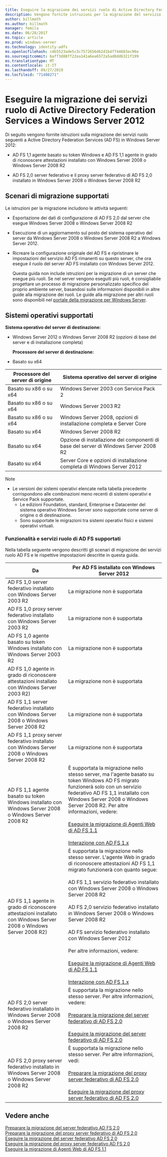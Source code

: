 ```yaml
---
title: Eseguire la migrazione dei servizi ruolo di Active Directory Federation Services a Windows Server 2012
description: Vengono fornite istruzioni per la migrazione del servizio AD FS a Windows Server 2012.
author: billmath
ms.author: billmath
manager: femila
ms.date: 06/28/2017
ms.topic: article
ms.prod: windows-server
ms.technology: identity-adfs
ms.openlocfilehash: cdb5523ade5c3c7572656d62d1b4f744683ec96e
ms.sourcegitcommit: 6aff3d88ff22ea141a6ea6572a5ad8dd6321f199
ms.translationtype: MT
ms.contentlocale: it-IT
ms.lasthandoff: 09/27/2019
ms.locfileid: "71408271"
---
```

# <a name="migrate-active-directory-federation-services-role-services-to-windows-server-2012"></a>Eseguire la migrazione dei servizi ruolo di Active Directory Federation Services a Windows Server 2012

Di seguito vengono fornite istruzioni sulla migrazione dei servizi ruolo seguenti a Active Directory Federation Services (AD FS) in Windows Server 2012:  
  
-   AD FS 1,1 agente basato su token Windows e AD FS 1,1 agente in grado di riconoscere attestazioni installato con Windows Server 2008 o Windows Server 2008 R2  
  
-   AD FS 2,0 server federativo e il proxy server federativo di AD FS 2,0 installato in Windows Server 2008 o Windows Server 2008 R2    
  
## <a name="supported-migration-scenarios"></a>Scenari di migrazione supportati  
 Le istruzioni per la migrazione includono le attività seguenti:  
  
- Esportazione dei dati di configurazione di AD FS 2,0 dal server che esegue Windows Server 2008 o Windows Server 2008 R2  
  
- Esecuzione di un aggiornamento sul posto del sistema operativo del server da Windows Server 2008 o Windows Server 2008 R2 a Windows Server 2012.
  
- Ricreare la configurazione originale del AD FS e ripristinare le impostazioni del servizio AD FS rimanenti su questo server, che ora esegue il ruolo del server AD FS installato con Windows Server 2012.  
  
  Questa guida non include istruzioni per la migrazione di un server che esegue più ruoli. Se nel server vengono eseguiti più ruoli, è consigliabile progettare un processo di migrazione personalizzato specifico del proprio ambiente server, basandosi sulle informazioni disponibili in altre guide alla migrazione dei ruoli. Le guide alla migrazione per altri ruoli sono disponibili nel [portale della migrazione per Windows Server](https://go.microsoft.com/fwlink/?LinkId=247608).  
  
## <a name="supported-operating-systems"></a>Sistemi operativi supportati  
 **Sistema operativo del server di destinazione:**  
  

- Windows Server 2012 o Windows Server 2008 R2 (opzioni di base del server e di installazione completa)  
  
  **Processore del server di destinazione:**  
  

- Basato su x64  
  
|Processore del server di origine|Sistema operativo del server di origine|  
|-----|-----|  
|Basato su x86 o su x64|Windows Server 2003 con Service Pack 2|  
|Basato su x86 o su x64|Windows Server 2003 R2|  
|Basato su x86 o su x64|Windows Server 2008, opzioni di installazione completa e Server Core|  
|Basato su x64|Windows Server 2008 R2|  
|Basato su x64|Opzione di installazione dei componenti di base del server di Windows Server 2008 R2|  
|Basato su x64|Server Core e opzioni di installazione completa di Windows Server 2012|  
  
> [!NOTE]
> - Le versioni dei sistemi operativi elencate nella tabella precedente corrispondono alle combinazioni meno recenti di sistemi operativi e Service Pack supportate.  
>   -   Le edizioni Foundation, standard, Enterprise e Datacenter del sistema operativo Windows Server sono supportate come server di origine o di destinazione.  
>   -   Sono supportate le migrazioni tra sistemi operativi fisici e sistemi operativi virtuali.  
  
### <a name="supported-ad-fs-role-services-and-features"></a>Funzionalità e servizi ruolo di AD FS supportati  
 Nella tabella seguente vengono descritti gli scenari di migrazione dei servizi ruolo AD FS e le rispettive impostazioni descritte in questa guida.  
  
|Da|Per AD FS installato con Windows Server 2012|  
|----------|-----|  
|AD FS 1,0 server federativo installato con Windows Server 2003 R2|La migrazione non è supportata|  
|AD FS 1,0 proxy server federativo installato con Windows Server 2003 R2|La migrazione non è supportata|  
|AD FS 1,0 agente basato su token Windows installato con Windows Server 2003 R2|La migrazione non è supportata|  
|AD FS 1,0 agente in grado di riconoscere attestazioni installato con Windows Server 2003 R2)|La migrazione non è supportata|  
|AD FS 1,1 server federativo installato con Windows Server 2008 o Windows Server 2008 R2|La migrazione non è supportata|  
|AD FS 1,1 proxy server federativo installato con Windows Server 2008 o Windows Server 2008 R2|La migrazione non è supportata|  
|AD FS 1,1 agente basato su token Windows installato con Windows Server 2008 o Windows Server 2008 R2|È supportata la migrazione nello stesso server, ma l'agente basato su token Windows AD FS migrato funzionerà solo con un servizio federativo AD FS 1,1 installato con Windows Server 2008 o Windows Server 2008 R2. Per altre informazioni, vedere:<br /><br /> [Eseguire la migrazione di Agenti Web di AD FS 1.1](migrate-the-ad-fs-web-agent.md)<br /><br /> [Interazione con AD FS 1.x](Interoperating-with-AD-FS-1.x.md)|  
|AD FS 1,1 agente in grado di riconoscere attestazioni installato con Windows Server 2008 o Windows Server 2008 R2)|È supportata la migrazione nello stesso server. L'agente Web in grado di riconoscere attestazioni AD FS 1,1 migrato funzionerà con quanto segue:<br /><br /> AD FS 1,1 servizio federativo installato con Windows Server 2008 o Windows Server 2008 R2<br /><br /> AD FS 2,0 servizio federativo installato in Windows Server 2008 o Windows Server 2008 R2<br /><br /> AD FS servizio federativo installato con Windows Server 2012<br /><br /> Per altre informazioni, vedere:<br /><br /> [Eseguire la migrazione di Agenti Web di AD FS 1.1](migrate-the-ad-fs-web-agent.md)<br /><br /> [Interazione con AD FS 1.x](Interoperating-with-AD-FS-1.x.md)|  
|AD FS 2,0 server federativo installato in Windows Server 2008 o Windows Server 2008 R2|È supportata la migrazione nello stesso server. Per altre informazioni, vedere:<br /><br /> [Preparare la migrazione del server federativo di AD FS 2.0](prepare-to-migrate-ad-fs-fed-server.md)<br /><br /> [Eseguire la migrazione del server federativo di AD FS 2.0](migrate-the-ad-fs-fed-server.md)|  
|AD FS 2,0 proxy server federativo installato in Windows Server 2008 o Windows Server 2008 R2|È supportata la migrazione nello stesso server.  Per altre informazioni, vedi:<br /><br /> [Preparare la migrazione del proxy server federativo di AD FS 2.0](prepare-to-migrate-ad-fs-fed-proxy.md)<br /><br /> [Eseguire la migrazione del proxy server federativo di AD FS 2.0](migrate-the-ad-fs-2-fed-server-proxy.md)|  
  
## <a name="see-also"></a>Vedere anche  
 [Preparare la migrazione del server federativo AD FS 2,0](prepare-to-migrate-ad-fs-fed-server.md)   
 [Preparare la migrazione del proxy server federativo di AD FS 2,0](prepare-to-migrate-ad-fs-fed-proxy.md)   
 [Eseguire la migrazione del server federativo AD FS 2,0](migrate-the-ad-fs-fed-server.md)   
 [Eseguire la migrazione del proxy server federativo AD FS 2,0](migrate-the-ad-fs-2-fed-server-proxy.md)   
 [Eseguire la migrazione di Agenti Web di AD FS 1.1](migrate-the-ad-fs-web-agent.md)